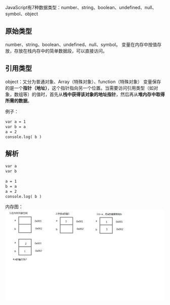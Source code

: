 JavaScript有7种数据类型：number、string、boolean、undefined、null、symbol、object
## 原始类型
number、string、boolean、undefined、null、symbol。
变量在内存中按值存放，存放在栈内存中的简单数据段，可以直接访问。
## 引用类型
object：又分为普通对象、Array（特殊对象）、function（特殊对象）
变量保存的是一个**指针（地址）**，这个指针指向另一个位置。当需要访问引用类型（如对象，数组等）的值时，首先从**栈中获得该对象的地址指针**，然后再从**堆内存中取得所需的数据**。

例子：
```
var a = 1
var b = a
a = 2
console.log( b )
```
## 解析
```
var a
var b

a = 1
b = a
a = 2
console.log( b )
```
内存图：
![](imgs/基本类型内存图.png)
